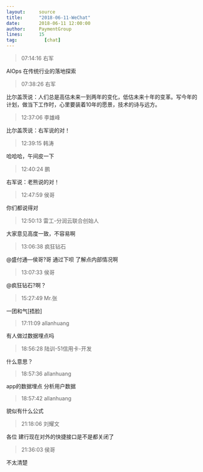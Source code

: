 ```yaml
---
layout:     source 
title:      "2018-06-11-WeChat"
date:       2018-06-11 12:00:00
author:     PaymentGroup
lines:      15 
tag:		  [chat]
---
```

> 07:14:16  右军  
   
AIOps 在传统行业的落地探索  
   
> 07:38:26  右军  
   
比尔盖茨说：人们总是高估未来一到两年的变化，低估未来十年的变革。写今年的计划，做当下工作时，心里要装着10年的愿景，技术的诗与远方。  
   
> 12:37:06  李雄峰  
   
比尔盖茨说：右军说的对！  
   
> 12:39:15  韩涛  
   
哈哈哈，午间皮一下  
   
> 12:40:24  鹏  
   
右军说：老熊说的对！  
   
> 12:47:59  侯哥  
   
你们都说得对  
   
> 12:50:13  雷工-分润云联合创始人  
   
大家意见高度一致，不容易啊  
   
> 13:06:38  疯狂钻石  
   
@盛付通—侯哥?哥 通过下呗 了解点内部情况啊  
   
> 13:07:33  侯哥  
   
@疯狂钻石?啊？  
   
> 15:27:49  Mr.张  
   
一团和气[捂脸]  
   
> 17:11:09  allanhuang  
   
有人做过数据埋点吗  
   
> 18:56:28  陆训-51信用卡-开发  
   
什么意思？  
   
> 18:57:36  allanhuang  
   
app的数据埋点 分析用户数据  
   
> 18:57:42  allanhuang  
   
貌似有什么公式  
   
> 21:18:06  刘耀文  
   
各位 建行现在对外的快捷接口是不是都关闭了  
   
> 21:36:03  侯哥  
   
不太清楚  
   
